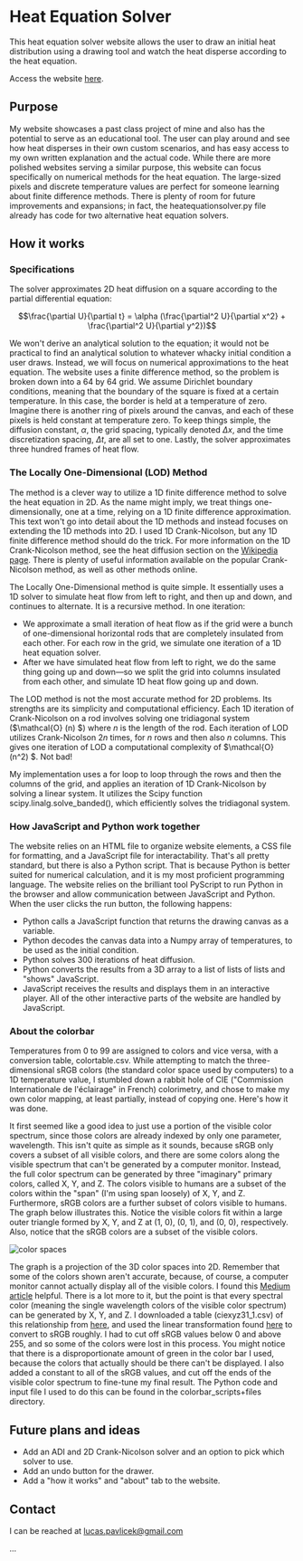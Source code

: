 # Heat Equation Solver

This heat equation solver website allows the user to draw an initial heat distribution using a drawing tool and watch the heat disperse according to the heat equation. 

Access the website [here](https://lucaspavlicek.github.io/heat_equation_solver/).

## Purpose
My website showcases a past class project of mine and also has the potential to serve as an educational tool. The user can play around and see how heat disperses in their own custom scenarios, and has easy access to my own written explanation and the actual code. While there are more polished websites serving a similar purpose, this website can focus specifically on numerical methods for the heat equation. The large-sized pixels and discrete temperature values are perfect for someone learning about finite difference methods. There is plenty of room for future improvements and expansions; in fact, the heatequationsolver.py file already has code for two alternative heat equation solvers.

## How it works
### Specifications
The solver approximates 2D heat diffusion on a square according to the partial differential equation:

$$\frac{\partial U}{\partial t} = \alpha (\frac{\partial^2 U}{\partial x^2} + \frac{\partial^2 U}{\partial y^2})$$

We won't derive an analytical solution to the equation; it would not be practical to find an analytical solution to whatever whacky initial condition a user draws. Instead, we will focus on numerical approximations to the heat equation. The website uses a finite difference method, so the problem is broken down into a 64 by 64 grid. We assume Dirichlet boundary conditions, meaning that the boundary of the square is fixed at a certain temperature. In this case, the border is held at a temperature of zero. Imagine there is another ring of pixels around the canvas, and each of these pixels is held constant at temperature zero. To keep things simple, the diffusion constant, $\alpha$, the grid spacing, typically denoted $\Delta x$, and the time discretization spacing, $\Delta t$, are all set to one. Lastly, the solver approximates three hundred frames of heat flow.

### The Locally One-Dimensional (LOD) Method
The method is a clever way to utilize a 1D finite difference method to solve the heat equation in 2D. As the name might imply, we treat things one-dimensionally, one at a time, relying on a 1D finite difference approximation. This text won't go into detail about the 1D methods and instead focuses on extending the 1D methods into 2D. I used 1D Crank-Nicolson, but any 1D finite difference method should do the trick. For more information on the 1D Crank-Nicolson method, see the heat diffusion section on the [Wikipedia page](https://en.wikipedia.org/wiki/Crank%E2%80%93Nicolson_method). There is plenty of useful information available on the popular Crank-Nicolson method, as well as other methods online.

The Locally One-Dimensional method is quite simple. It essentially uses a 1D solver to simulate heat flow from left to right, and then up and down, and continues to alternate. It is a recursive method. In one iteration:
- We approximate a small iteration of heat flow as if the grid were a bunch of one-dimensional horizontal rods that are completely insulated from each other. For each row in the grid, we simulate one iteration of a 1D heat equation solver.
- After we have simulated heat flow from left to right, we do the same thing going up and down—so we split the grid into columns insulated from each other, and simulate 1D heat flow going up and down.

The LOD method is not the most accurate method for 2D problems. Its strengths are its simplicity and computational efficiency. Each 1D iteration of Crank-Nicolson on a rod involves solving one tridiagonal system ($\mathcal{O} (n) $) where $n$ is the length of the rod. Each iteration of LOD utilizes Crank-Nicolson $2n$ times, for $n$ rows and then also $n$ columns. This gives one iteration of LOD a computational complexity of $\mathcal{O} (n^2) $. Not bad!

My implementation uses a for loop to loop through the rows and then the columns of the grid, and applies an iteration of 1D Crank-Nicolson by solving a linear system. It utilizes the Scipy function scipy.linalg.solve_banded(), which efficiently solves the tridiagonal system.

### How JavaScript and Python work together
The website relies on an HTML file to organize website elements, a CSS file for formatting, and a JavaScript file for interactability. That's all pretty standard, but there is also a Python script. That is because Python is better suited for numerical calculation, and it is my most proficient programming language. The website relies on the brilliant tool PyScript to run Python in the browser and allow communication between JavaScript and Python. When the user clicks the run button, the following happens:
- Python calls a JavaScript function that returns the drawing canvas as a variable.
- Python decodes the canvas data into a Numpy array of temperatures, to be used as the initial condition.
- Python solves 300 iterations of heat diffusion.
- Python converts the results from a 3D array to a list of lists of lists and "shows" JavaScript.
- JavaScript receives the results and displays them in an interactive player.
All of the other interactive parts of the website are handled by JavaScript.

### About the colorbar
Temperatures from 0 to 99 are assigned to colors and vice versa, with a conversion table, colortable.csv. While attempting to match the three-dimensional sRGB colors (the standard color space used by computers) to a 1D temperature value, I stumbled down a rabbit hole of CIE ("Commission Internationale de l'éclairage" in French) colorimetry, and chose to make my own color mapping, at least partially, instead of copying one. Here's how it was done.

It first seemed like a good idea to just use a portion of the visible color spectrum, since those colors are already indexed by only one parameter, wavelength. This isn't quite as simple as it sounds, because sRGB only covers a subset of all visible colors, and there are some colors along the visible spectrum that can't be generated by a computer monitor. Instead, the full color spectrum can be generated by three "imaginary" primary colors, called X, Y, and Z. The colors visible to humans are a subset of the colors within the "span" (I'm using span loosely) of X, Y, and Z. Furthermore, sRGB colors are a further subset of colors visible to humans. The graph below illustrates this. Notice the visible colors fit within a large outer triangle formed by X, Y, and Z at (1, 0), (0, 1), and (0, 0), respectively. Also, notice that the sRGB colors are a subset of the visible colors.

![color spaces](https://i.sstatic.net/KQ2GK.jpg)

The graph is a projection of the 3D color spaces into 2D. Remember that some of the colors shown aren't accurate, because, of course, a computer monitor cannot actually display all of the visible colors. I found this [Medium article](https://medium.com/hipster-color-science/a-beginners-guide-to-colorimetry-401f1830b65a) helpful. There is a lot more to it, but the point is that every spectral color (meaning the single wavelength colors of the visible color spectrum) can be generated by X, Y, and Z. I downloaded a table (ciexyz31_1.csv) of this relationship from [here](http://www.cvrl.org/), and used the linear transformation found [here](https://www.cs.rit.edu/~ncs/color/t_convert.html#RGB%20to%20XYZ%20&%20XYZ%20to%20RGB) to convert to sRGB roughly. I had to cut off sRGB values below 0 and above 255, and so some of the colors were lost in this process. You might notice that there is a disproportionate amount of green in the color bar I used, because the colors that actually should be there can't be displayed. I also added a constant to all of the sRGB values, and cut off the ends of the visible color spectrum to fine-tune my final result. The Python code and input file I used to do this can be found in the colorbar_scripts+files directory.

## Future plans and ideas
- Add an ADI and 2D Crank-Nicolson solver and an option to pick which solver to use.
- Add an undo button for the drawer.
- Add a "how it works" and "about" tab to the website.

## Contact
I can be reached at [lucas.pavlicek@gmail.com](lucas.pavlicek@gmail.com)



...


